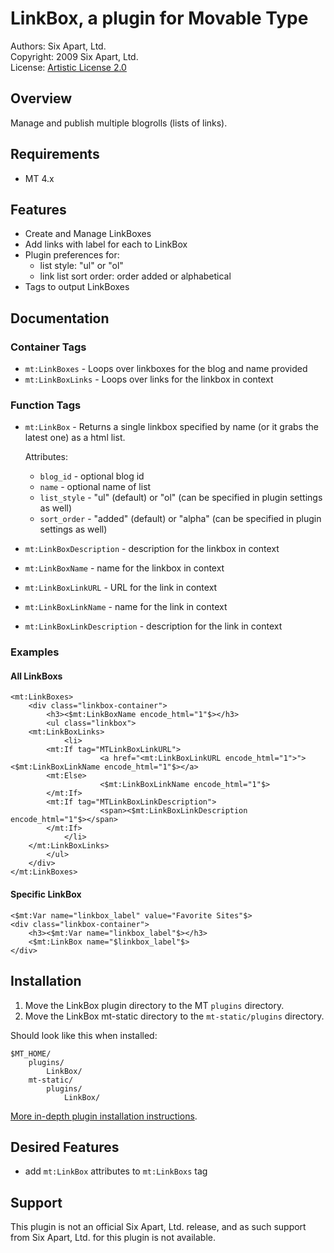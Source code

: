 # LinkBox, a plugin for Movable Type

Authors: Six Apart, Ltd.  
Copyright: 2009 Six Apart, Ltd.  
License: [Artistic License 2.0](http://www.opensource.org/licenses/artistic-license-2.0.php)


## Overview

Manage and publish multiple blogrolls (lists of  links).


## Requirements

* MT 4.x


## Features

* Create and Manage LinkBoxes
* Add links with label for each to LinkBox
* Plugin preferences for:
    * list style: "ul" or "ol"
    * link list sort order: order added or alphabetical
* Tags to output LinkBoxes


## Documentation

### Container Tags

* `mt:LinkBoxes` - Loops over linkboxes for the blog and name provided
* `mt:LinkBoxLinks` - Loops over links for the linkbox in context

### Function Tags

* `mt:LinkBox` - Returns a single linkbox specified by name (or it grabs the latest one) as a html list.

    Attributes:
    
    * `blog_id` - optional blog id
    * `name` - optional name of list
    * `list_style` - "ul" (default) or "ol" (can be specified in plugin settings as well)
    * `sort_order` - "added" (default) or "alpha" (can be specified in plugin settings as well)

* `mt:LinkBoxDescription` - description for the linkbox in context
* `mt:LinkBoxName` - name for the linkbox in context
* `mt:LinkBoxLinkURL` - URL for the link in context
* `mt:LinkBoxLinkName` - name for the link in context
* `mt:LinkBoxLinkDescription` - description for the link in context

### Examples

#### All LinkBoxs

    <mt:LinkBoxes>
        <div class="linkbox-container">
            <h3><$mt:LinkBoxName encode_html="1"$></h3>
            <ul class="linkbox">
        <mt:LinkBoxLinks>
                <li>
            <mt:If tag="MTLinkBoxLinkURL">
                        <a href="<mt:LinkBoxLinkURL encode_html="1">"><$mt:LinkBoxLinkName encode_html="1"$></a>
            <mt:Else>
                        <$mt:LinkBoxLinkName encode_html="1"$>
            </mt:If>
            <mt:If tag="MTLinkBoxLinkDescription">
                        <span><$mt:LinkBoxLinkDescription encode_html="1"$></span>
            </mt:If>
                </li>
        </mt:LinkBoxLinks>
            </ul>
        </div>
    </mt:LinkBoxes>

#### Specific LinkBox

    <$mt:Var name="linkbox_label" value="Favorite Sites"$>
    <div class="linkbox-container">
        <h3><$mt:Var name="linkbox_label"$></h3>
        <$mt:LinkBox name="$linkbox_label"$>
    </div>


## Installation

1. Move the LinkBox plugin directory to the MT `plugins` directory.
2. Move the LinkBox mt-static directory to the `mt-static/plugins` directory.

Should look like this when installed:

    $MT_HOME/
        plugins/
            LinkBox/
        mt-static/
            plugins/
                LinkBox/

[More in-depth plugin installation instructions](http://tinyurl.com/easy-plugin-install).


## Desired Features

* add `mt:LinkBox` attributes to `mt:LinkBoxs` tag


## Support

This plugin is not an official Six Apart, Ltd. release, and as such support from Six Apart, Ltd. for this plugin is not available.

